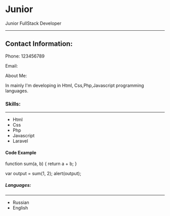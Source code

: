 # Junior

Junior FullStack Developer

******

## Contact Information:

Phone:  123456789

Email:

About Me:

In mainly I'm developing in Html, Css,Php,Javascript programming languages.

### Skills:
___________

- Html
- Css
- Php
- Javascript
- Laravel

#### Code Example
function sum(a, b) {
  return a + b;
}

var output = sum(1, 2);
alert(output);

##### Languages:
______

- Russian
- English